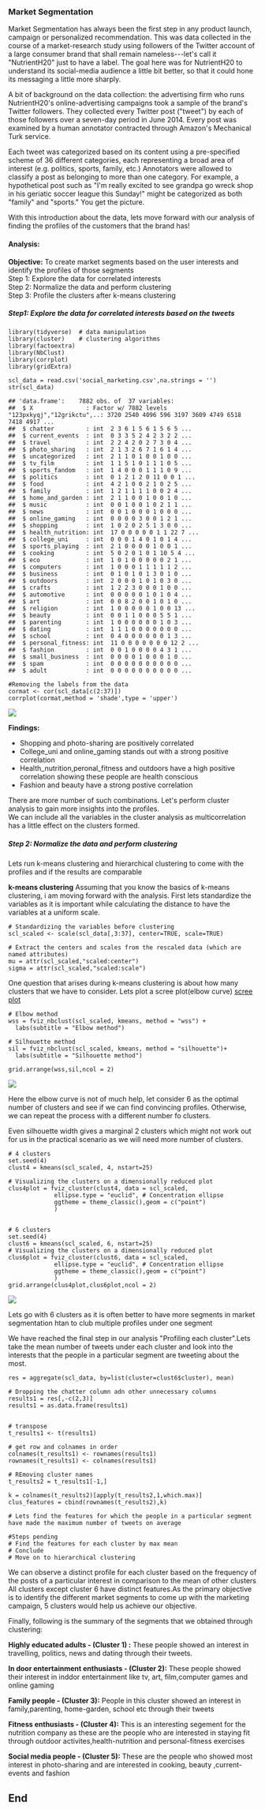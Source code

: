 ### Market Segmentation

Market Segmentation has always been the first step in any product
launch, campaign or personalized recommendation. This was data collected
in the course of a market-research study using followers of the Twitter
account of a large consumer brand that shall remain nameless---let's
call it "NutrientH20" just to have a label. The goal here was for
NutrientH20 to understand its social-media audience a little bit better,
so that it could hone its messaging a little more sharply.

A bit of background on the data collection: the advertising firm who
runs NutrientH20's online-advertising campaigns took a sample of the
brand's Twitter followers. They collected every Twitter post ("tweet")
by each of those followers over a seven-day period in June 2014. Every
post was examined by a human annotator contracted through Amazon's
Mechanical Turk service.

Each tweet was categorized based on its content using a pre-specified
scheme of 36 different categories, each representing a broad area of
interest (e.g. politics, sports, family, etc.) Annotators were allowed
to classify a post as belonging to more than one category. For example,
a hypothetical post such as "I'm really excited to see grandpa go wreck
shop in his geriatic soccer league this Sunday!" might be categorized as
both "family" and "sports." You get the picture.

With this introduction about the data, lets move forward with our
analysis of finding the profiles of the customers that the brand has!

#### Analysis:

**Objective:** To create market segments based on the user interests and
identify the profiles of those segments  
Step 1: Explore the data for correlated interests  
Step 2: Normalize the data and perform clustering  
Step 3: Profile the clusters after k-means clustering

##### Step1: Explore the data for correlated interests based on the tweets

    library(tidyverse)  # data manipulation
    library(cluster)    # clustering algorithms
    library(factoextra)
    library(NbClust)
    library(corrplot)
    library(gridExtra)

    scl_data = read.csv('social_marketing.csv',na.strings = '')
    str(scl_data)

    ## 'data.frame':    7882 obs. of  37 variables:
    ##  $ X               : Factor w/ 7882 levels "123pxkyqj","12grikctu",..: 3720 2540 4096 596 3197 3609 4749 6518 7418 4917 ...
    ##  $ chatter         : int  2 3 6 1 5 6 1 5 6 5 ...
    ##  $ current_events  : int  0 3 3 5 2 4 2 3 2 2 ...
    ##  $ travel          : int  2 2 4 2 0 2 7 3 0 4 ...
    ##  $ photo_sharing   : int  2 1 3 2 6 7 1 6 1 4 ...
    ##  $ uncategorized   : int  2 1 1 0 1 0 0 1 0 0 ...
    ##  $ tv_film         : int  1 1 5 1 0 1 1 1 0 5 ...
    ##  $ sports_fandom   : int  1 4 0 0 0 1 1 1 0 9 ...
    ##  $ politics        : int  0 1 2 1 2 0 11 0 0 1 ...
    ##  $ food            : int  4 2 1 0 0 2 1 0 2 5 ...
    ##  $ family          : int  1 2 1 1 1 1 0 0 2 4 ...
    ##  $ home_and_garden : int  2 1 1 0 0 1 0 0 1 0 ...
    ##  $ music           : int  0 0 1 0 0 1 0 2 1 1 ...
    ##  $ news            : int  0 0 1 0 0 0 1 0 0 0 ...
    ##  $ online_gaming   : int  0 0 0 0 3 0 0 1 2 1 ...
    ##  $ shopping        : int  1 0 2 0 2 5 1 3 0 0 ...
    ##  $ health_nutrition: int  17 0 0 0 0 0 1 1 22 7 ...
    ##  $ college_uni     : int  0 0 0 1 4 0 1 0 1 4 ...
    ##  $ sports_playing  : int  2 1 0 0 0 0 1 0 0 1 ...
    ##  $ cooking         : int  5 0 2 0 1 0 1 10 5 4 ...
    ##  $ eco             : int  1 0 1 0 0 0 0 0 2 1 ...
    ##  $ computers       : int  1 0 0 0 1 1 1 1 1 2 ...
    ##  $ business        : int  0 1 0 1 0 1 3 0 1 0 ...
    ##  $ outdoors        : int  2 0 0 0 1 0 1 0 3 0 ...
    ##  $ crafts          : int  1 2 2 3 0 0 0 1 0 0 ...
    ##  $ automotive      : int  0 0 0 0 0 1 0 1 0 4 ...
    ##  $ art             : int  0 0 8 2 0 0 1 0 1 0 ...
    ##  $ religion        : int  1 0 0 0 0 0 1 0 0 13 ...
    ##  $ beauty          : int  0 0 1 1 0 0 0 5 5 1 ...
    ##  $ parenting       : int  1 0 0 0 0 0 0 1 0 3 ...
    ##  $ dating          : int  1 1 1 0 0 0 0 0 0 0 ...
    ##  $ school          : int  0 4 0 0 0 0 0 0 1 3 ...
    ##  $ personal_fitness: int  11 0 0 0 0 0 0 0 12 2 ...
    ##  $ fashion         : int  0 0 1 0 0 0 0 4 3 1 ...
    ##  $ small_business  : int  0 0 0 0 1 0 0 0 1 0 ...
    ##  $ spam            : int  0 0 0 0 0 0 0 0 0 0 ...
    ##  $ adult           : int  0 0 0 0 0 0 0 0 0 0 ...

    #Removing the labels from the data
    cormat <- cor(scl_data[c(2:37)])
    corrplot(cormat,method = 'shade',type = 'upper')

![](Market_segmentation_files/figure-markdown_strict/unnamed-chunk-1-1.png)

**Findings:**

-   Shopping and photo-sharing are positively correlated  
-   College\_uni and online\_gaming stands out with a strong positive
    correlation  
-   Health\_nutrition,peronal\_fitness and outdoors have a high positive
    correlation showing these people are health conscious  
-   Fashion and beauty have a strong postive correlation

There are more number of such combinations. Let's perform cluster
analysis to gain more insights into the profiles.  
We can include all the variables in the cluster analysis as
multicorrelation has a little effect on the clusters formed.

##### Step 2: Normalize the data and perform clustering

Lets run k-means clustering and hierarchical clustering to come with the
profiles and if the results are comparable

**k-means clustering** Assuming that you know the basics of k-means
clustering, i am moving forward with the analysis. First lets
standardize the variables as it is important while calculating the
distance to have the variables at a uniform scale.

    # Standardizing the variables before clustering
    scl_scaled <- scale(scl_data[,3:37], center=TRUE, scale=TRUE)

    # Extract the centers and scales from the rescaled data (which are named attributes)
    mu = attr(scl_scaled,"scaled:center")
    sigma = attr(scl_scaled,"scaled:scale")

One question that arises during k-means clustering is about how many
clusters that we have to consider. Lets plot a scree plot(elbow curve)
[scree
plot](https://www.r-bloggers.com/finding-optimal-number-of-clusters/)

    # Elbow method
    wss = fviz_nbclust(scl_scaled, kmeans, method = "wss") +
      labs(subtitle = "Elbow method")

    # Silhouette method
    sil = fviz_nbclust(scl_scaled, kmeans, method = "silhouette")+
      labs(subtitle = "Silhouette method")

    grid.arrange(wss,sil,ncol = 2) 

![](Market_segmentation_files/figure-markdown_strict/unnamed-chunk-3-1.png)

Here the elbow curve is not of much help, let consider 6 as the optimal
number of clusters and see if we can find convincing profiles.
Otherwise, we can repeat the process with a different number fo
clusters.

Even silhouette width gives a marginal 2 clusters which might not work
out for us in the practical scenario as we will need more number of
clusters.

    # 4 clusters
    set.seed(4)
    clust4 = kmeans(scl_scaled, 4, nstart=25)

    # Visualizing the clusters on a dimensionally reduced plot
    clus4plot = fviz_cluster(clust4, data = scl_scaled, 
                 ellipse.type = "euclid", # Concentration ellipse
                 ggtheme = theme_classic(),geom = c("point")
                 )


    # 6 clusters
    set.seed(4)
    clust6 = kmeans(scl_scaled, 6, nstart=25)
    # Visualizing the clusters on a dimensionally reduced plot
    clus6plot = fviz_cluster(clust6, data = scl_scaled, 
                 ellipse.type = "euclid", # Concentration ellipse
                 ggtheme = theme_classic(),geom = c("point")
                 )
    grid.arrange(clus4plot,clus6plot,ncol = 2)

![](Market_segmentation_files/figure-markdown_strict/unnamed-chunk-4-1.png)

Lets go with 6 clusters as it is often better to have more segments in
market segmentation htan to club multiple profiles under one segment

We have reached the final step in our analysis "Profiling each
cluster".Lets take the mean number of tweets under each cluster and look
into the interests that the people in a particular segment are tweeting
about the most.

    res = aggregate(scl_data, by=list(cluster=clust6$cluster), mean)

    # Dropping the chatter column adn other unnecessary columns
    results1 = res[,-c(2,3)]
    results1 = as.data.frame(results1)


    # transpose
    t_results1 <- t(results1)

    # get row and colnames in order
    colnames(t_results1) <- rownames(results1)
    rownames(t_results1) <- colnames(results1)

    # REmoving cluster names
    t_results2 = t_results1[-1,]

    k = colnames(t_results2)[apply(t_results2,1,which.max)]
    clus_features = cbind(rownames(t_results2),k)

    # Lets find the features for which the people in a particular segment have made the maximum number of tweets on average

    #Steps pending
    # Find the features for each cluster by max mean
    # Conclude
    # Move on to hierarchical clustering

We can observe a distinct profile for each cluster based on the
frequency of the posts of a particular interest in comparison to the
mean of other clusters  
All clusters except cluster 6 have distinct features.As the primary
objective is to identify the different market segments to come up with
the marketing campaign, 5 clusters would help us achieve our objective.

Finally, following is the summary of the segments that we obtained
through clustering:

**Highly educated adults - (Cluster 1) :** These people showed an
interest in travelling, politics, news and dating through their tweets.

**In door entertainment enthusiasts - (Cluster 2):** These people showed
their interest in inddor entertainment like tv, art, film,computer games
and online gaming

**Family people - (Cluster 3):** People in this cluster showed an
interest in family,parenting, home-garden, school etc through their
tweets

**Fitness enthusiasts - (Cluster 4):** This is an interesting segement
for the nutrition company as these are the people who are interested in
staying fit through outdoor activites,health-nutrition and
personal-fitness exercises

**Social media people - (Cluster 5):** These are the people who showed
most interest in photo-sharing and are interested in cooking, beauty
,current-events and fashion

End
---
